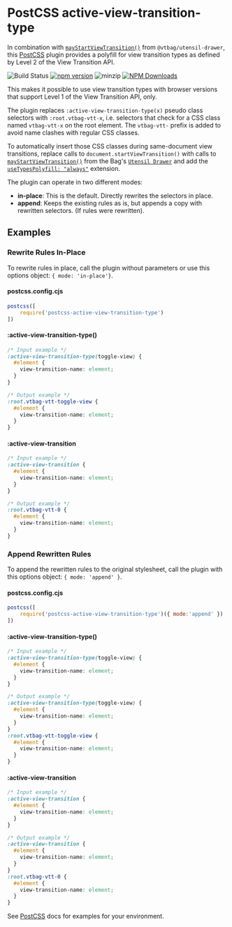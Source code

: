 # PostCSS active-view-transition-type

In combination with [`mayStartViewTransition()`](https://vtbag.dev/tools/utensil-drawer/#maystartviewtransition) from `@vtbag/utensil-drawer`, this [PostCSS](https://github.com/postcss/postcss) plugin provides a polyfill for view transition types as defined by Level 2 of the View Transition API.

![Build Status](https://github.com/vtbag/postcss-active-view-transition-type/actions/workflows/run-build.yml/badge.svg)
[![npm version](https://img.shields.io/npm/v/postcss-active-view-transition-type/latest)](
https://www.npmjs.com/package/postcss-active-view-transition-type)
![minzip](https://badgen.net/bundlephobia/minzip/postcss-active-view-transition-type)
[![NPM Downloads](https://img.shields.io/npm/dw/postcss-active-view-transition-type)](https://www.npmjs.com/package/postcss-active-view-transition-type)

This makes it possible to use view transition types with browser versions that support Level 1 of the View Transition API, only.

The plugin replaces `:active-view-transition-type(x)` pseudo class selectors with `:root.vtbag-vtt-x`, i.e. selectors that check for a CSS class named `vtbag-vtt-x` on the root element. The `vtbag-vtt-` prefix is added to avoid name clashes with regular CSS classes.

To automatically insert those CSS classes during same-document view transitions, replace calls to `document.startViewTransition()` with calls to [`mayStartViewTransition()`](https://vtbag.dev/tools/utensil-drawer/#maystartviewtransition) from the Bag's [`Utensil Drawer`](https://vtbag.dev/tools/utensil-drawer) and add the [`useTypesPolyfill: "always"`](https://vtbag.dev/tools/utensil-drawer/#usetypespolyfill-always--auto--never) extension.

The plugin can operate in two different modes:
* **in-place**: This is the default. Directly rewrites the selectors in place.
* **append**: Keeps the existing rules as is, but appends a copy with rewritten selectors. (If rules were rewritten).

## Examples

### Rewrite Rules In-Place
To rewrite rules in place, call the plugin without parameters or use this options object: `{ mode: 'in-place'}`.

####  postcss.config.cjs
```js
postcss([
	require('postcss-active-view-transition-type')
])
```
#### :active-view-transition-type()
```css
/* Input example */
:active-view-transition-type(toggle-view) {
  #element {
    view-transition-name: element;
  }
}
```

```css
/* Output example */
:root.vtbag-vtt-toggle-view {
  #element {
    view-transition-name: element;
  }
}
```
#### :active-view-transition
```css
/* Input example */
:active-view-transition {
  #element {
    view-transition-name: element;
  }
}
```

```css
/* Output example */
:root.vtbag-vtt-0 {
  #element {
    view-transition-name: element;
  }
}
```

### Append Rewritten Rules
To append the rewritten rules to the original stylesheet, call the plugin with this options object: `{ mode: 'append' }`.

####  postcss.config.cjs
```js
postcss([
	require('postcss-active-view-transition-type')({ mode:'append' })
])
```
#### :active-view-transition-type()
```css
/* Input example */
:active-view-transition-type(toggle-view) {
  #element {
    view-transition-name: element;
  }
}
```

```css
/* Output example */
:active-view-transition-type(toggle-view) {
  #element {
    view-transition-name: element;
  }
}
:root.vtbag-vtt-toggle-view {
  #element {
    view-transition-name: element;
  }
}
```
#### :active-view-transition
```css
/* Input example */
:active-view-transition {
  #element {
    view-transition-name: element;
  }
}
```

```css
/* Output example */
:active-view-transition {
  #element {
    view-transition-name: element;
  }
}
:root.vtbag-vtt-0 {
  #element {
    view-transition-name: element;
  }
}
```

See [PostCSS](https://github.com/postcss/postcss) docs for examples for your environment.